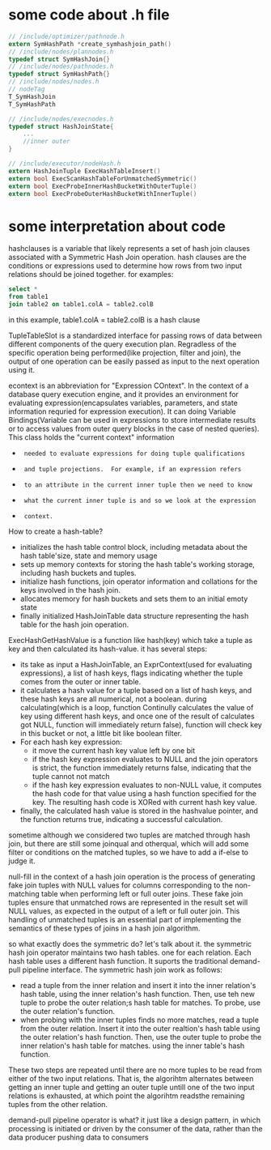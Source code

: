 # some code about .h file
```c
// /include/optimizer/pathnode.h
extern SymHashPath *create_symhashjoin_path()
// /include/nodes/plannodes.h
typedef struct SymHashJoin{}
// /include/nodes/pathnodes.h
typedef struct SymHashPath{}
// /include/nodes/nodes.h
// nodeTag
T_SymHashJoin
T_SymHashPath

// /include/nodes/execnodes.h
typedef struct HashJoinState{
    ...
    //inner outer
}

// /include/executor/nodeHash.h
extern HashJoinTuple ExecHashTableInsert()
extern bool ExecScanHashTableForUnmatchedSymmetric()
extern bool ExecProbeInnerHashBucketWithOuterTuple()
extern bool ExecProbeOuterHashBucketWithInnerTuple()

```

# some interpretation about code

hashclauses is a variable that likely represents a set of hash join clauses associated with a 
Symmetric Hash Join operation.
hash clauses are the conditions or expressions used to determine how rows from two input relations should be joined together.
for examples:
```sql
select *
from table1
join table2 on table1.colA = table2.colB
```
in this example, table1.colA = table2.colB is a hash clause 

TupleTableSlot is a standardized interface for passing rows of data between 
different components of the query execution plan. Regradless of the specific
operation being performed(like projection, filter and join), the output of one
operation can be easily passed as input to the next operation using it.


econtext is an abbreviation for "Expression COntext". In the context of a database query execution engine, and it provides an environment for evaluating expression(encapsulates variables, parameters, and state information requried for expression execution). It can doing Variable Bindings(Variable can be used in expressions to store intermediate results or to access values from outer query blocks in the case of nested queries).
This class holds the "current context" information
 *		needed to evaluate expressions for doing tuple qualifications
 *		and tuple projections.  For example, if an expression refers
 *		to an attribute in the current inner tuple then we need to know
 *		what the current inner tuple is and so we look at the expression
 *		context.

 How to create a hash-table?
 * initializes the hash table control block, including metadata about the hash table'size, state and memory usage
 * sets up memory contexts for storing the hash table's working storage, including hash buckets and tuples.
 * initialize hash functions, join operator information and collations for the keys involved in the hash join.
 * allocates memory for hash buckets and sets them to an initial emoty state
 * finally initialized HashJoinTable data structure representing the hash table for the hash join operation.


 ExecHashGetHashValue is a function like hash(key) which take a tuple as key and then calculated its hash-value. it has several steps:
 * its take as input a HashJoinTable, an ExprContext(used for evaluating expressions), a list of hash keys, flags indicating whether the tuple comes from the outer or inner table.
 * it calculates a hash value for a tuple based on a list of hash keys, and these hash keys are all numerical, not a boolean. during calculating(which is a loop, function Continully calculates the value of key using different hash keys, and once one of the result of calculates got NULL, function will immediately return false), function will check key in this bucket or not, a little bit like boolean filter.
 * For each hash key expression:
    * it move the current hash key value left by one bit
    * if the hash key expression evaluates to NULL and the join operators is strict, the function immediately returns false, indicating that the tuple cannot not match
    * if the hash key expression evaluates to non-NULL value, it computes the hash code for that value using a hash function specified for the key. The resulting hash code is XORed with current hash key value.
* finally, the calculated hash value is stored in the hashvalue pointer, and the function returns true, indicating a successful calculation.

sometime although we considered two tuples are matched through hash join, but there are still some joinqual and otherqual, which will add some filter or conditions on the matched tuples, so we have to add a if-else to judge it.

null-fill in the context of a hash join operation is the process of generating fake join tuples with NULL values for columns corresponding to the non-matching table when performing left or full outer joins. These fake join tuples ensure that unmatched rows are represented in the result set will NULL values, as expected in the output of a left or full outer join. This handling of unmatched tuples is an essential part of implementing the semantics of these types of joins in a hash join algorithm.

so what exactly does the symmetric do? let's talk about it.
the symmetric hash join operator maintains two hash tables. one for each relation. Each hash table uses a different hash function. It suports the traditional demand-pull pipeline interface. The symmetric hash join work as follows:
* read a tuple from the inner relation and insert it into the inner relation's hash table, using the inner relation's hash function. Then, use teh new tuple to probe the outer relation;s hash table for matches. To probe, use the outer relation's function.
* when probing with the inner tuples finds no more matches, read a tuple from the outer relation. Insert it into the outer realtion's hash table using the outer relation's hash function. Then, use the outer tuple to probe the inner relation's hash table for matches. using the inner table's hash function.

These two steps are repeated until there are no more tuples to be read from either of the two input relations. That is, the algorihtm alternates between getting an inner tuple and getting an outer tuple untill one of the two input relations is exhausted, at which point the algorihtm readsthe remaining tuples from the other relation.

demand-pull pipeline operator is what?
it just like a design pattern, in which processing is initiated or driven by the consumer of the data, rather than the data producer pushing data to consumers